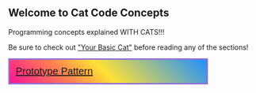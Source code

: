 ## Welcome to Cat Code Concepts

<style type="text/css">
    button {
        padding: 12px;
        font-size: 20px;
        background-image:linear-gradient(45deg, #ff1493  0%, #ff7f50 28%, #ffe135 48%, #1e90ff 100%);
        /* background-image: linear-gradient(45deg, #1e90ff 0%, #ffe135 48%, #ff7f50 80%, #ff1493 100%); */
        cursor:pointer;
        border: 3px solid #9370db;
        width: 80%;
        text-align: left;
        /* margin-left:auto; */
        /* margin-right:auto; */
        display:block;
    }
</style>

Programming concepts explained WITH CATS!!!

Be sure to check out ["Your Basic Cat"](https://laura40616.github.io/catcodeconcepts/yourBasicCat) before reading any of the sections!


<button>[Prototype Pattern](https://laura40616.github.io/catcodeconcepts/prototypePattern)</button>


<!-- Whenever you commit to this repository, GitHub Pages will run [Jekyll](https://jekyllrb.com/) to rebuild the pages in your site, from the content in your Markdown files.

### Markdown


```markdown
Syntax highlighted code block

# Header 1
## Header 2
### Header 3

- Bulleted
- List

1. Numbered
2. List

**Bold** and _Italic_ and `Code` text

[Link](url) and ![Image](src)
```

For more details see [Basic writing and formatting syntax](https://docs.github.com/en/github/writing-on-github/getting-started-with-writing-and-formatting-on-github/basic-writing-and-formatting-syntax).

### Jekyll Themes

Your Pages site will use the layout and styles from the Jekyll theme you have selected in your [repository settings](https://github.com/laura40616/catCodeConcepts.github.io/settings/pages). The name of this theme is saved in the Jekyll `_config.yml` configuration file.

### Support or Contact

Having trouble with Pages? Check out our [documentation](https://docs.github.com/categories/github-pages-basics/) or [contact support](https://support.github.com/contact) and we’ll help you sort it out. -->
